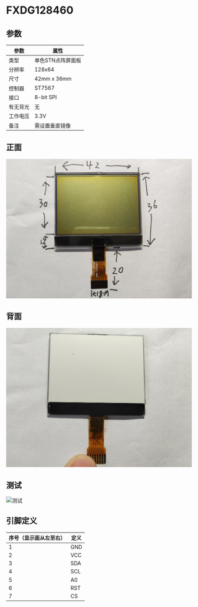 # FXDG128460

## 参数

| 参数     | 属性              |
| -------- | ----------------- |
| 类型     | 单色STN点阵屏面板 |
| 分辨率   | 128x64            |
| 尺寸     | 42mm x 36mm       |
| 控制器   | ST7567            |
| 接口     | 8-bit SPI         |
| 有无背光 | 无                |
| 工作电压 | 3.3V              |
| 备注     | 需设置垂直镜像    |

## 正面

![正面](正面.jpg)

## 背面

![背面](背面.jpg)

## 测试

![测试](测试.jpg)

## 引脚定义

| 序号（显示面从左至右） | 定义 |
| ---------------------- | ---- |
| 1                      | GND  |
| 2                      | VCC  |
| 3                      | SDA  |
| 4                      | SCL  |
| 5                      | A0   |
| 6                      | RST  |
| 7                      | CS   |